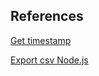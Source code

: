 ## References

[Get timestamp](https://stackoverflow.com/questions/221294/how-do-you-get-a-timestamp-in-javascript)

[Export csv Node.js](https://stackoverflow.com/questions/18306013/how-to-export-csv-nodejs)